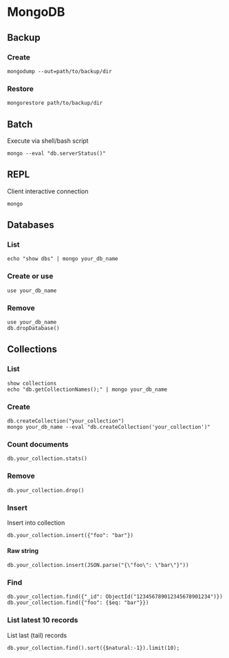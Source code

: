 # MongoDB

## Backup

### Create

    mongodump --out=path/to/backup/dir

### Restore

    mongorestore path/to/backup/dir

## Batch

Execute via shell/bash script

    mongo --eval "db.serverStatus()"

## REPL

Client interactive connection

    mongo

## Databases

### List

    echo "show dbs" | mongo your_db_name

### Create or use

    use your_db_name

### Remove

    use your_db_name
    db.dropDatabase()

## Collections

### List

    show collections
    echo "db.getCollectionNames();" | mongo your_db_name

### Create

    db.createCollection("your_collection")
    mongo your_db_name --eval "db.createCollection('your_collection')"

### Count documents

    db.your_collection.stats()

### Remove

    db.your_collection.drop()

### Insert

Insert into collection

    db.your_collection.insert({"foo": "bar"})

#### Raw string

    db.your_collection.insert(JSON.parse("{\"foo\": \"bar\"}"))

### Find

    db.your_collection.find({"_id": ObjectId("123456789012345678901234")})
    db.your_collection.find({"foo": {$eq: "bar"}})

### List latest 10 records

List last (tail) records

    db.your_collection.find().sort({$natural:-1}).limit(10);
